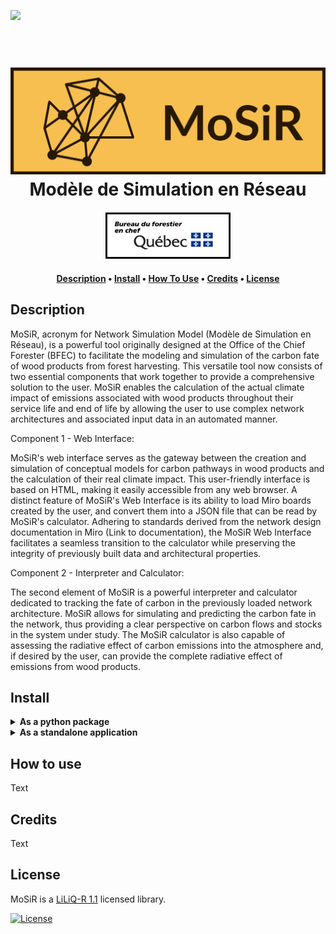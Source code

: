 <a href = "./README_fr.md"><img src = "https://img.shields.io/badge/%F0%9F%87%AB%F0%9F%87%B7-Click%20here%20for%20a%20french%20version-blue?style=flat-square" height="25" /></a>

<h1 align="center">
  <br>
  <a href="https://github.com/Bureau-du-Forestier-en-chef/MoSiR"><img src="./image/MoSiR-logo-github.png" alt="Modèle de Simulation en Réseau" width="800"></a>
  <br>
  Modèle de Simulation en Réseau
  <br>
</h1>

<h4 align="center"> 
  <a href="https://forestierenchef.gouv.qc.ca"><img src="./image/BFEC.jpg" width="200"></a>
  <br>
<h4>
  
<p align="center">
  <a href="#Description">Description</a> •
  <a href="#Install">Install</a> •
  <a href="#How-to-use">How To Use</a> •
  <a href="#Credits">Credits</a> •
  <a href="#License">License</a>
</p>


## Description
MoSiR, acronym for Network Simulation Model (Modèle de Simulation en Réseau), is a powerful tool originally designed at the Office of the Chief Forester (BFEC) to facilitate the modeling and simulation of the carbon fate of wood products from forest harvesting. This versatile tool now consists of two essential components that work together to provide a comprehensive solution to the user. MoSiR enables the calculation of the actual climate impact of emissions associated with wood products throughout their service life and end of life by allowing the user to use complex network architectures and associated input data in an automated manner.

Component 1 - Web Interface:

MoSiR's web interface serves as the gateway between the creation and simulation of conceptual models for carbon pathways in wood products and the calculation of their real climate impact. This user-friendly interface is based on HTML, making it easily accessible from any web browser.
A distinct feature of MoSiR's Web Interface is its ability to load Miro boards created by the user, and convert them into a JSON file that can be read by MoSiR's calculator. Adhering to standards derived from the network design documentation in Miro (Link to documentation), the MoSiR Web Interface facilitates a seamless transition to the calculator while preserving the integrity of previously built data and architectural properties.

Component 2 - Interpreter and Calculator:

The second element of MoSiR is a powerful interpreter and calculator dedicated to tracking the fate of carbon in the previously loaded network architecture. MoSiR allows for simulating and predicting the carbon fate in the network, thus providing a clear perspective on carbon flows and stocks in the system under study. The MoSiR calculator is also capable of assessing the radiative effect of carbon emissions into the atmosphere and, if desired by the user, can provide the complete radiative effect of emissions from wood products.

## Install
<details><summary><b>As a python package</b></summary>
  
MoSiR peut être installé sous forme de package python, à l'intérieur d'un environnement python3. Pour ce faire, [pip] est nécessaire avant de procéder à l'installation. Dans un terminal, activer l'environnement désiré, puis entrer cette ligne de commande:
```python
pip install git+https://github.com/Bureau-du-Forestier-en-chef/MoSiR
```
Pour installer une version spécifique de MoSiR, listé sous les différents [tag], simplement ajouter à fin @tag. Par exemple :
```python
pip install git+https://github.com/Bureau-du-Forestier-en-chef/MoSiR@v1.0.0-lightweight
```

</details>

<details><summary><b>As a standalone application</b></summary>
  
Dans le repos MoSiR, un dossier standalone est accessible. Celui-ci contient quelques dossiers, accompagnés d'un executable (.exe). Il est possible de télécharger manuellement ce dossier pour utiliser MoSiR comme un programme qui fonctionne indépendamment, sans nécessiter de prérequis. L'installation nécessite toutefois [git] pour cloner les fichiers sur GitHub. <br>
1. Ouvrir une invite de commande (command prompt)
2. Localiser le dossier où vous souhaitez copier les fichiers sur votre ordinateur, par exemple D:\Documents\Application et changer le working directory de votre invite de commande pour celui-ci.
   ```cmd
   cd /d D:\Documents\Application
   ```
   Il est également possible d'ouvrir une invite de commande directement à partir du dossier souhaité. Simplement naviguer avec votre explorateur de fichier jusqu'au dossier voulu et écrire `cmd` dans l'onglet contenant le lien vers ce dossier. <br>
   ![open_cmd](https://github.com/Landry-G/MoSiR_images/blob/main/open_cmd.gif)
3. Copier ces lignes dans votre invite de commande. Un clone du dossier standalone/app sera alors copié sur votre ordinateur.
   ```cmd
   git clone -n --depth=1 --filter=tree:0 https://github.com/Bureau-du-Forestier-en-chef/MoSiR
   cd MoSiR
   git sparse-checkout set --no-cone standalone/app
   git checkout
   ```
4. Autre
5. 
</details>

[pip]: https://pypi.org/project/pip/
[tag]: https://github.com/Bureau-du-Forestier-en-chef/MoSiR/tags
[git]: https://git-scm.com/
## How to use

Text

## Credits

Text

## License

MoSiR is a [LiLiQ-R 1.1](https://github.com/gcyr/FMT/blob/master/LICENSES/EN/LILIQ-R11EN.pdf) licensed library.

[![License](http://img.shields.io/:license-liliqR11-blue.svg?style=flat-square)](https://forge.gouv.qc.ca/licence/liliq-v1-1/#r%C3%A9ciprocit%C3%A9-liliq-r)
